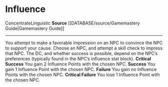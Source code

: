 ﻿---
id: '480'
name: Influence
rarity: Common
source: '[[DATABASE/source/Gamemastery Guide|Gamemastery Guide]]'
trait:
- '[[DATABASE/trait/Concentrate|Concentrate]]'
- '[[DATABASE/trait/Linguistic|Linguistic]]'
type: Action

---
# Influence

<span class="item-trait">Concentrate</span><span class="item-trait">Linguistic</span>
**Source** [[DATABASE/source/Gamemastery Guide|Gamemastery Guide]]

---
You attempt to make a favorable impression on an NPC to convince the NPC to support your cause. Choose an NPC, and attempt a skill check to impress that NPC. The DC, and whether success is possible, depend on the NPC’s preferences (typically found in the NPC’s influence stat block).
**Critical Success** You gain 2 Influence Points with the chosen NPC.
**Success** You gain 1 Influence Point with the chosen NPC.
**Failure** You gain no Influence Points with the chosen NPC.
**Critical Failure** You lose 1 Influence Point with the chosen NPC.